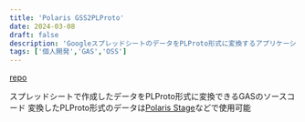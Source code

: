 ```yaml
---
title: 'Polaris GSS2PLProto'
date: 2024-03-08
draft: false
description: 'GoogleスプレッドシートのデータをPLProto形式に変換するアプリケーション'
tags: ['個人開発','GAS','OSS']
---
```


[repo](https://github.com/polaris-proto/gsstoplproto)

スプレッドシートで作成したデータをPLProto形式に変換できるGASのソースコード
変換したPLProto形式のデータは[Polaris Stage](https://github.com/polaris-proto/polaris-stage)などで使用可能
